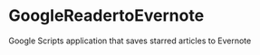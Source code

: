 GoogleReadertoEvernote
======================

Google Scripts application that saves starred articles to Evernote
